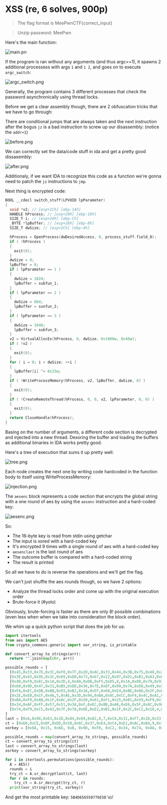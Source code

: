 # XSS (re, 6 solves, 900p)

> The flag format is MeePwnCTF{correct_input} 

> Unzip password: MeePwn


Here's the main function:

![main.pn](main.png)


If the program is ran without any arguments (and thus argc==1), it spawns 2 additional processess with args `1` and `1 2`, and goes on to execute `argc_switch`:

![argc_switch.png](argc_switch.png)

Generally, the program contains 3 different processes that check the password asynchronically using thread locks.

Before we get a clear assembly though, there are 2 obfuscation tricks that we have to go through:

There are conditional jumps that are always taken and the next instruction after the bogus `jz` is a bad instruction to screw up our disassembly: (notice the `addr+1`)

![before.png](before.png)

We can correctly set the data/code stuff in ida and get a pretty good dissasembly:

![after.png](after.png)

Additionaly, if we want IDA to recognize this code as a function we're gonna need to patch the `jz` instructions to `jmp`.


Next thing is encrypted code:

``` c++
BOOL __cdecl switch_stuff(LPVOID lpParameter)
{
  void *v2; // [esp+1Ch] [ebp-14h]
  HANDLE hProcess; // [esp+20h] [ebp-10h]
  SIZE_T i; // [esp+24h] [ebp-Ch]
  _BYTE *lpBuffer; // [esp+28h] [ebp-8h]
  SIZE_T dwSize; // [esp+2Ch] [ebp-4h]

  hProcess = OpenProcess(dwDesiredAccess, 0, process_stuff.field_0);
  if ( !hProcess )
  {
    exit(0);
  }
  dwSize = 0;
  lpBuffer = 0;
  if ( lpParameter == 1 )
  {
    dwSize = 1024;
    lpBuffer = subfun_1;
  }
  if ( lpParameter == 2 )
  {
    dwSize = 864;
    lpBuffer = sunfun_2;
  }
  if ( lpParameter == 3 )
  {
    dwSize = 1040;
    lpBuffer = subfun_3;
  }
  v2 = VirtualAllocEx(hProcess, 0, dwSize, 0x1000u, 0x40u);
  if ( !v2 )
  {
    exit(0);
  }
  for ( i = 0; i < dwSize; ++i )
  {
    lpBuffer[i] ^= 0x33u;
  }
  if ( !WriteProcessMemory(hProcess, v2, lpBuffer, dwSize, 0) )
  {
    exit(0);
  }
  if ( !CreateRemoteThread(hProcess, 0, 0, v2, lpParameter, 0, 0) )
  {
    exit(0);
  }
  return CloseHandle(hProcess);
}
```

Basing on the number of arguments, a different code section is decrypted and injected into a new thread. Dexoring the buffer and loading the buffers as additional binaries in IDA works pretty good.

Here's a tree of execution that sums it up pretty well:

![tree.png](tree.png)

Each node creates the next one by writing code hardcoded in the function body to itself using WriteProcessMemory:

![injection.png](injection.png)

The `aesenc` block represents a code section that encrypts the global string with a one round of aes by using the `aesenc` instruction and a hard-coded key:

![aesenc.png](aesenc.png)

So:

* The 16-byte key is read from stdin using getchar
* The input is xored with a hard-coded key
* It's encrypted 9 times with a single round of aes with a hard-coded key
* `aesenclast` is the last round of aes
* The outcome buffer is compared with a hard-coded string
* The result is printed

So all we have to do is reverse the operations and we'll get the flag.

We can't just shuffle the aes rounds though, so we have 2 options:

 * Analyze the thread locks order and come up with the original execution order
 * Brute-force it (#yolo)

Obviously, brute-forcing is faster as there are only 8! possible combinations (even less when when we take into consideration the block order).

We whim up a quick python script that does the job for us:

``` python
import itertools
from aes import AES
from crypto_commons.generic import xor_string, is_printable

def convert_array_to_strings(arr):
  return "".join(map(chr, arr))

possible_rounds = [
  [0x45,0x33,0x7E,0x3C,0xF0,0x7F,0x2D,0xAC,0x33,0x44,0x3B,0x75,0x48,0x2A,0xC5,0x46,],
  [0x3E,0x43,0x95,0x3C,0x69,0xD0,0x73,0x67,0x22,0x97,0xD1,0xB1,0xA3,0x61,0xFD,0x4A,],
  [0x4D,0xF0,0xEC,0x1A,0x3D,4,0xA9,0xDB,0xF5,0xD5,8,0x1A,0x80,0x70,0x93,6,],
  [0x60,0x9D,0x47,0x31,0xB5,0xDD,0x36,0x7E,0xEF,0x99,0x7A,0xD8,0x49,0x5C,0x45,0x23,],
  [0xFA,0xEC,0xDB,0xBB,0x93,0xB2,0x3A,0xEF,0x68,0xE4,0xBE,0x6D,0x2F,0xF6,0x6B,0x4C,],
  [0x2E,0xEB,0xCF,0x46,5,0xAE,0x3D,0x94,0xBA,0x8C,0xCC,0xF4,0x4C,0xA1,0x1D,0x4C,],
  [0xBA,0xF0,0xAB,0x1F,0xAC,0x2F,0x58,0x81,0xF1,0x25,0xB1,0x59,0xF9,0x79,0xDE,3,],
  [0x34,0xAF,0xFF,0x57,0x51,0x3A,0xF,0xEC,0x8B,0xA0,0xE6,0x5F,0x8C,0x98,0x60,0x78,],
  [0x74,0xF9,0xC5,0x42,0x7F,0x7A,0x6E,0xE2,0xB1,0x1F,0x2C,0xC2,0x18,4,0xB8,0xF7,],
]
last = [0xA,0x98,0x63,0x1D,0x84,0x69,0x82,8,7,0xCA,0x31,0xF7,0x1D,0x33,0x56,0x29]
ct = [0x68,0xCE,0xDF,0xDD,0x58,0x6C,0x37,0xE4,0xC4,0xE1,0xAC,0xB4,9,0x7F,0x97,0xA4]
xorkey = [0x6A, 0x15, 0x6D, 0xB, 0x9D, 0xF0, 0xC2, 0x34, 0x74, 0x8A, 0xD4, 0x4F, 0x50, 0x84, 0xA0, 0x7F, ]

possible_rounds = map(convert_array_to_strings, possible_rounds)
ct = convert_array_to_strings(ct)
last = convert_array_to_strings(last)
xorkey = convert_array_to_strings(xorkey)

for i in itertools.permutations(possible_rounds):
  A = AES()
  rounds = i
  try_ct = A.sr_decryptlast(ct, last)
  for r in rounds:
    try_ct = A.sr_decrypt(try_ct, r)
  print(xor_string(try_ct, xorkey))
```

And get the most printable key: `5B4D656550776E5D` \o/

